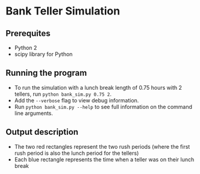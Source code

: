 # Bank Teller Simulation

## Prerequites
* Python 2
* scipy library for Python

## Running the program
* To run the simulation with a lunch break length of 0.75 hours with 2 tellers, run `python bank_sim.py 0.75 2`.
* Add the `--verbose` flag to view debug information.
* Run `python bank_sim.py --help` to see full information on the command line arguments.

## Output description
* The two red rectangles represent the two rush periods (where the first rush period is also the lunch period for the tellers)
* Each blue rectangle represents the time when a teller was on their lunch break
